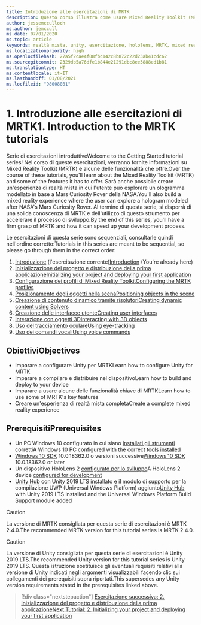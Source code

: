 ```yaml
---
title: Introduzione alle esercitazioni di MRTK
description: Questo corso illustra come usare Mixed Reality Toolkit (MRTK) per creare un'applicazione di realtà mista da zero.
author: jessemcculloch
ms.author: jemccull
ms.date: 07/01/2020
ms.topic: article
keywords: realtà mista, unity, esercitazione, hololens, MRTK, mixed reality toolkit, risolutori, tracciamento oculare, comandi vocali
ms.localizationpriority: high
ms.openlocfilehash: 27a5f2cae4f08fbc142c8b872c22d23ab41cdc62
ms.sourcegitcommit: 2329db5a76dfe1b844e21291dbc8ee3888ed1b81
ms.translationtype: HT
ms.contentlocale: it-IT
ms.lasthandoff: 01/08/2021
ms.locfileid: "98008081"
---
```

# <a name="1-introduction-to-the-mrtk-tutorials"></a><span data-ttu-id="65468-104">1. Introduzione alle esercitazioni di MRTK</span><span class="sxs-lookup"><span data-stu-id="65468-104">1. Introduction to the MRTK tutorials</span></span>

<span data-ttu-id="65468-105">Serie di esercitazioni introduttive</span><span class="sxs-lookup"><span data-stu-id="65468-105">Welcome to the Getting Started tutorial series!</span></span> <span data-ttu-id="65468-106">Nel corso di queste esercitazioni, verranno fornite informazioni su Mixed Reality Toolkit (MRTK) e alcune delle funzionalità che offre.</span><span class="sxs-lookup"><span data-stu-id="65468-106">Over the course of these tutorials, you'll learn about the Mixed Reality Toolkit (MRTK) and some of the features it has to offer.</span></span> <span data-ttu-id="65468-107">Sarà anche possibile creare un'esperienza di realtà mista in cui l'utente può esplorare un ologramma modellato in base a Mars Curiosity Rover della NASA.</span><span class="sxs-lookup"><span data-stu-id="65468-107">You'll also build a mixed reality experience where the user can explore a hologram modeled after NASA's Mars Curiosity Rover.</span></span> <span data-ttu-id="65468-108">Al termine di questa serie, si disporrà di una solida conoscenza di MRTK e dell'utilizzo di questo strumento per accelerare il processo di sviluppo.</span><span class="sxs-lookup"><span data-stu-id="65468-108">By the end of this series, you'll have a firm grasp of MRTK and how it can speed up your development process.</span></span>

<span data-ttu-id="65468-109">Le esercitazioni di questa serie sono sequenziali, consultarle quindi nell'ordine corretto:</span><span class="sxs-lookup"><span data-stu-id="65468-109">Tutorials in this series are meant to be sequential, so please go through them in the correct order:</span></span>

1. <span data-ttu-id="65468-110">[Introduzione](mr-learning-base-01.md) (l'esercitazione corrente)</span><span class="sxs-lookup"><span data-stu-id="65468-110">[Introduction](mr-learning-base-01.md) (You're already here)</span></span>
2. [<span data-ttu-id="65468-111">Inizializzazione del progetto e distribuzione della prima applicazione</span><span class="sxs-lookup"><span data-stu-id="65468-111">Initializing your project and deploying your first application</span></span>](mr-learning-base-02.md)
3. [<span data-ttu-id="65468-112">Configurazione dei profili di Mixed Reality Toolkit</span><span class="sxs-lookup"><span data-stu-id="65468-112">Configuring the MRTK profiles</span></span>](mr-learning-base-03.md)
4. [<span data-ttu-id="65468-113">Posizionamento degli oggetti nella scena</span><span class="sxs-lookup"><span data-stu-id="65468-113">Positioning objects in the scene</span></span>](mr-learning-base-04.md)
5. [<span data-ttu-id="65468-114">Creazione di contenuto dinamico tramite risolutori</span><span class="sxs-lookup"><span data-stu-id="65468-114">Creating dynamic content using Solvers</span></span>](mr-learning-base-05.md)
6. [<span data-ttu-id="65468-115">Creazione delle interfacce utente</span><span class="sxs-lookup"><span data-stu-id="65468-115">Creating user interfaces</span></span>](mr-learning-base-06.md)
7. [<span data-ttu-id="65468-116">Interazione con oggetti 3D</span><span class="sxs-lookup"><span data-stu-id="65468-116">Interacting with 3D objects</span></span>](mr-learning-base-07.md)
8. [<span data-ttu-id="65468-117">Uso del tracciamento oculare</span><span class="sxs-lookup"><span data-stu-id="65468-117">Using eye-tracking</span></span>](mr-learning-base-08.md)
9. [<span data-ttu-id="65468-118">Uso dei comandi vocali</span><span class="sxs-lookup"><span data-stu-id="65468-118">Using voice commands</span></span>](mr-learning-base-09.md)

## <a name="objectives"></a><span data-ttu-id="65468-119">Obiettivi</span><span class="sxs-lookup"><span data-stu-id="65468-119">Objectives</span></span>

* <span data-ttu-id="65468-120">Imparare a configurare Unity per MRTK</span><span class="sxs-lookup"><span data-stu-id="65468-120">Learn how to configure Unity for MRTK</span></span>
* <span data-ttu-id="65468-121">Imparare a compilare e distribuire nel dispositivo</span><span class="sxs-lookup"><span data-stu-id="65468-121">Learn how to build and deploy to your device</span></span>
* <span data-ttu-id="65468-122">Imparare a usare alcune delle funzionalità chiave di MRTK</span><span class="sxs-lookup"><span data-stu-id="65468-122">Learn how to use some of MRTK's key features</span></span>
* <span data-ttu-id="65468-123">Creare un'esperienza di realtà mista completa</span><span class="sxs-lookup"><span data-stu-id="65468-123">Create a complete mixed reality experience</span></span>

## <a name="prerequisites"></a><span data-ttu-id="65468-124">Prerequisiti</span><span class="sxs-lookup"><span data-stu-id="65468-124">Prerequisites</span></span>

* <span data-ttu-id="65468-125">Un PC Windows 10 configurato in cui siano [installati gli strumenti](../../install-the-tools.md) corretti</span><span class="sxs-lookup"><span data-stu-id="65468-125">A Windows 10 PC configured with the correct [tools installed](../../install-the-tools.md)</span></span>
* <span data-ttu-id="65468-126">[Windows 10 SDK](https://developer.microsoft.com/windows/downloads/windows-10-sdk/) 10.0.18362.0 o versioni successive</span><span class="sxs-lookup"><span data-stu-id="65468-126">[Windows 10 SDK](https://developer.microsoft.com/windows/downloads/windows-10-sdk/) 10.0.18362.0 or later</span></span>
* <span data-ttu-id="65468-127">Un dispositivo HoloLens 2 [configurato per lo sviluppo](../../platform-capabilities-and-apis/using-visual-studio.md#enabling-developer-mode)</span><span class="sxs-lookup"><span data-stu-id="65468-127">A HoloLens 2 device [configured for development](../../platform-capabilities-and-apis/using-visual-studio.md#enabling-developer-mode)</span></span>
* <span data-ttu-id="65468-128"><a href="https://docs.unity3d.com/Manual/GettingStartedInstallingHub.html" target="_blank">Unity Hub</a> con Unity 2019 LTS installato e il modulo di supporto per la compilazione UWP (Universal Windows Platform) aggiunto</span><span class="sxs-lookup"><span data-stu-id="65468-128"><a href="https://docs.unity3d.com/Manual/GettingStartedInstallingHub.html" target="_blank">Unity Hub</a> with Unity 2019 LTS installed and the Universal Windows Platform Build Support module added</span></span>

> [!CAUTION]
> <span data-ttu-id="65468-129">La versione di MRTK consigliata per questa serie di esercitazioni è MRTK 2.4.0.</span><span class="sxs-lookup"><span data-stu-id="65468-129">The recommended MRTK version for this tutorial series is MRTK 2.4.0.</span></span>

> [!CAUTION]
> <span data-ttu-id="65468-130">La versione di Unity consigliata per questa serie di esercitazioni è Unity 2019 LTS.</span><span class="sxs-lookup"><span data-stu-id="65468-130">The recommended Unity version for this tutorial series is Unity 2019 LTS.</span></span> <span data-ttu-id="65468-131">Questa istruzione sostituisce gli eventuali requisiti relativi alla versione di Unity indicati negli argomenti visualizzabili facendo clic sui collegamenti dei prerequisiti sopra riportati.</span><span class="sxs-lookup"><span data-stu-id="65468-131">This supersedes any Unity version requirements stated in the prerequisites linked above.</span></span>

> [!div class="nextstepaction"]
> [<span data-ttu-id="65468-132">Esercitazione successiva: 2. Inizializzazione del progetto e distribuzione della prima applicazione</span><span class="sxs-lookup"><span data-stu-id="65468-132">Next Tutorial: 2. Initializing your project and deploying your first application</span></span>](mr-learning-base-02.md)

